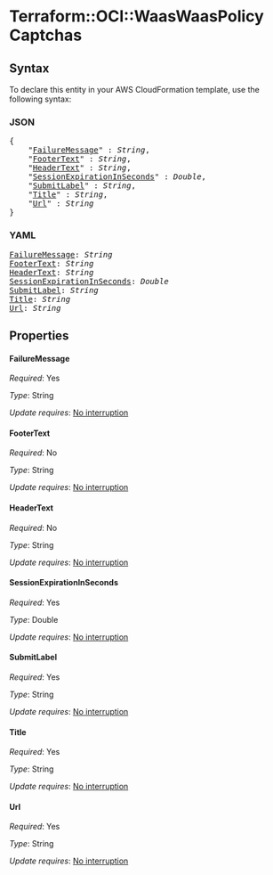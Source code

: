 # Terraform::OCI::WaasWaasPolicy Captchas

## Syntax

To declare this entity in your AWS CloudFormation template, use the following syntax:

### JSON

<pre>
{
    "<a href="#failuremessage" title="FailureMessage">FailureMessage</a>" : <i>String</i>,
    "<a href="#footertext" title="FooterText">FooterText</a>" : <i>String</i>,
    "<a href="#headertext" title="HeaderText">HeaderText</a>" : <i>String</i>,
    "<a href="#sessionexpirationinseconds" title="SessionExpirationInSeconds">SessionExpirationInSeconds</a>" : <i>Double</i>,
    "<a href="#submitlabel" title="SubmitLabel">SubmitLabel</a>" : <i>String</i>,
    "<a href="#title" title="Title">Title</a>" : <i>String</i>,
    "<a href="#url" title="Url">Url</a>" : <i>String</i>
}
</pre>

### YAML

<pre>
<a href="#failuremessage" title="FailureMessage">FailureMessage</a>: <i>String</i>
<a href="#footertext" title="FooterText">FooterText</a>: <i>String</i>
<a href="#headertext" title="HeaderText">HeaderText</a>: <i>String</i>
<a href="#sessionexpirationinseconds" title="SessionExpirationInSeconds">SessionExpirationInSeconds</a>: <i>Double</i>
<a href="#submitlabel" title="SubmitLabel">SubmitLabel</a>: <i>String</i>
<a href="#title" title="Title">Title</a>: <i>String</i>
<a href="#url" title="Url">Url</a>: <i>String</i>
</pre>

## Properties

#### FailureMessage

_Required_: Yes

_Type_: String

_Update requires_: [No interruption](https://docs.aws.amazon.com/AWSCloudFormation/latest/UserGuide/using-cfn-updating-stacks-update-behaviors.html#update-no-interrupt)

#### FooterText

_Required_: No

_Type_: String

_Update requires_: [No interruption](https://docs.aws.amazon.com/AWSCloudFormation/latest/UserGuide/using-cfn-updating-stacks-update-behaviors.html#update-no-interrupt)

#### HeaderText

_Required_: No

_Type_: String

_Update requires_: [No interruption](https://docs.aws.amazon.com/AWSCloudFormation/latest/UserGuide/using-cfn-updating-stacks-update-behaviors.html#update-no-interrupt)

#### SessionExpirationInSeconds

_Required_: Yes

_Type_: Double

_Update requires_: [No interruption](https://docs.aws.amazon.com/AWSCloudFormation/latest/UserGuide/using-cfn-updating-stacks-update-behaviors.html#update-no-interrupt)

#### SubmitLabel

_Required_: Yes

_Type_: String

_Update requires_: [No interruption](https://docs.aws.amazon.com/AWSCloudFormation/latest/UserGuide/using-cfn-updating-stacks-update-behaviors.html#update-no-interrupt)

#### Title

_Required_: Yes

_Type_: String

_Update requires_: [No interruption](https://docs.aws.amazon.com/AWSCloudFormation/latest/UserGuide/using-cfn-updating-stacks-update-behaviors.html#update-no-interrupt)

#### Url

_Required_: Yes

_Type_: String

_Update requires_: [No interruption](https://docs.aws.amazon.com/AWSCloudFormation/latest/UserGuide/using-cfn-updating-stacks-update-behaviors.html#update-no-interrupt)

